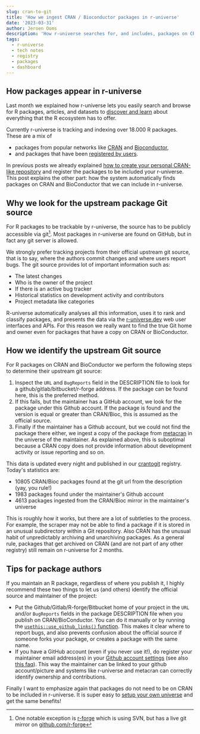 ```yaml
---
slug: cran-to-git
title: 'How we ingest CRAN / Bioconductor packages in r-universe'
date: '2023-03-31'
author: Jeroen Ooms
description: 'How r-universe searches for, and includes, packages on CRAN / Bioconductor that are available on GitHub or GitLab or R-forge.'
tags:
  - r-universe
  - tech notes
  - registry
  - packages
  - dashboard
---
```



## How packages appear in r-universe

Last month we explained how r-universe lets you easily search and browse for R packages, articles, and datasets to [discover and learn](/blog/2023/02/27/runiverse-discovering/) about everything that the R ecosystem has to offer.

Currently r-universe is tracking and indexing over 18.000 R packages. These are a mix of 

- packages from popular networks like [CRAN](https://cran.r-project.org/) and [Bioconductor](https://www.bioconductor.org/), 
- and packages that have been [registered by users](/blog/2021/06/22/setup-runiverse/).

In previous posts we already explained [how to create your personal CRAN-like repository](/blog/2021/06/22/setup-runiverse/) and register the packages to be included your r-universe. This post explains the other part: how the system automatically finds packages on CRAN and BioConductor that we can include in r-universe.

## Why we look for the upstream package Git source

For R packages to be trackable by r-universe, the source has to be publicly accessible via git[^1]. Most packages in r-universe are found on GitHub, but in fact any git server is allowed.

We strongly prefer tracking projects from their official upstream git source, that is to say, where the authors commit changes and where users report bugs. The git source provides lot of important information such as:

 - The latest changes
 - Who is the owner of the project
 - If there is an active bug tracker
 - Historical statistics on development activity and contributors
 - Project metadata like categories

R-universe automatically analyses all this information, uses it to rank and classify packages, and presents the data via the [r-universe.dev](https://r-universe.dev) web user interfaces and APIs. For this reason we really want to find the true Git home and owner even for packages that have a copy on CRAN or BioConductor.

## How we identify the upstream Git source

For R packages on CRAN and BioConductor we perform the following steps to determine their upstream git source:

 1. Inspect the `URL` and `BugReports` field in the DESCRIPTION file to look for a github/gitlab/bitbucket/r-forge address. If the package can be found here, this is the preferred method.
 2. If this fails, but the maintainer has a GitHub account, we look for the package under this Github account. If the package is found and the version is equal or greater than CRAN/Bioc, this is assumed as the official source.
 3. Finally if the maintainer has a Github account, but we could not find the package there either, we ingest a copy of the package from [metacran](https://github.com/cran) in the universe of the maintainer. As explained above, this is suboptimal because a CRAN copy does not provide information about development activity or issue reporting and so on.

This data is updated every night and published in our [crantogit](https://github.com/r-universe-org/cran-to-git/blob/master/crantogit.csv) registry. Today's statistics are:

 - 10805 CRAN/Bioc packages found at the git url from the description (yay, you rule!)
 - 1983 packages found under the maintainer's Github account
 - 4613 packages ingested from the CRAN/Bioc mirror in the maintainer's universe

This is roughly how it works, but there are a lot of subtleties to the process. For example, the scraper may not be able to find a package if it is stored in an unusual subdirectory within a Git repository. Also CRAN has the unusual habit of unpredictably archiving and unarchiving packages. As a general rule, packages that get archived on CRAN (and are not part of any other registry) still remain on r-universe for 2 months.


## Tips for package authors

If you maintain an R package, regardless of where you publish it, I highly recommend these two things to let us (and others) identify the official source and maintainer of the project:

 - Put the Github/Gitlab/R-forge/Bitbucket home of your project in the `URL` and/or `BugReports` fields in the package DESCRIPTION file when you publish on CRAN/BioConductor. You can do it manually or by running the [`usethis::use_github_links()` function](https://usethis.r-lib.org/reference/use_github_links.html). This makes it clear where to report bugs, and also prevents confusion about the official source if someone forks your package, or creates a package with the same name.
 - If you have a GitHub account (even if you never use it!), do register your maintainer email address(es) in your [Github account settings](https://github.com/settings/emails) (see also [this faq](https://github.com/r-universe-org/help#how-to-link-a-maintainer-email-addresses-to-a-username-on-r-universe)). This way the maintainer can be linked to your github account/picture and systems like r-universe and metacran can correctly identify ownership and contributions.

Finally I want to emphasize again that packages do not need to be on CRAN to be included in r-universe. It is super easy to [setup your own universe](/blog/2021/06/22/setup-runiverse/) and get the same benefits!


[^1]: One notable exception is [r-forge](https://r-forge.r-project.org/) which is using SVN, but has a live git mirror on [github.com/r-forge](https://github.com/r-forge)

